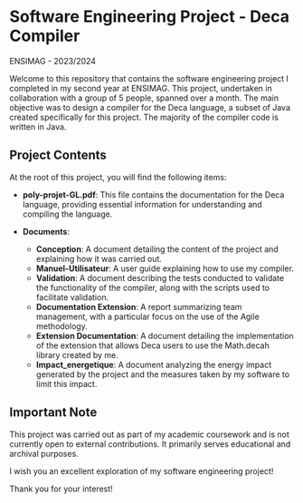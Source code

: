 # Software Engineering Project - Deca Compiler
ENSIMAG - 2023/2024

Welcome to this repository that contains the software engineering project I completed in my second year at ENSIMAG. This project, undertaken in collaboration with a group of 5 people, spanned over a month. The main objective was to design a compiler for the Deca language, a subset of Java created specifically for this project. The majority of the compiler code is written in Java.

## Project Contents

At the root of this project, you will find the following items:

- **poly-projet-GL.pdf**: This file contains the documentation for the Deca language, providing essential information for understanding and compiling the language.

- **Documents**:
  - **Conception**: A document detailing the content of the project and explaining how it was carried out.
  - **Manuel-Utilisateur**: A user guide explaining how to use my compiler.
  - **Validation**: A document describing the tests conducted to validate the functionality of the compiler, along with the scripts used to facilitate validation.
  - **Documentation Extension**: A report summarizing team management, with a particular focus on the use of the Agile methodology.
  - **Extension Documentation**: A document detailing the implementation of the extension that allows Deca users to use the Math.decah library created by me.
  - **Impact_energetique**: A document analyzing the energy impact generated by the project and the measures taken by my software to limit this impact.

## Important Note

This project was carried out as part of my academic coursework and is not currently open to external contributions. It primarily serves educational and archival purposes.

I wish you an excellent exploration of my software engineering project!

Thank you for your interest!
